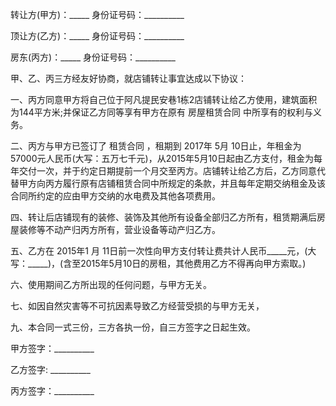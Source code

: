
 


转让方(甲方)：_____ 身份证号码：__________


顶让方(乙方)：_____ 身份证号码：__________


房东(丙方)：_____ 身份证号码：__________


甲、乙、丙三方经友好协商，就店铺转让事宜达成以下协议：


一、丙方同意甲方将自己位于阿凡提民安巷1栋2店铺转让给乙方使用，建筑面积为144平方米;并保证乙方同等享有甲方在原有
房屋租赁合同
中所享有的权利与义务。


二、丙方与甲方已签订了
租赁合同
，租期到 2017年 5月 10日止，年租金为 57000元人民币(大写：五万七千元)，从2015年5月10日起由乙方支付，租金为每年交付一次，并于约定日期提前一个月交至丙方。店铺转让给乙方后，乙方同意代替甲方向丙方履行原有店铺租赁合同中所规定的条款，并且每年定期交纳租金及该合同所约定的应由甲方交纳的水电费及其他各项费用。


四、转让后店铺现有的装修、装饰及其他所有设备全部归乙方所有，租赁期满后房屋装修等不动产归丙方所有，营业设备等动产归乙方。


五、乙方在 2015年1 月 11日前一次性向甲方支付转让费共计人民币_____元，(大写：_____)，(含至2015年5月10日的房租，其他费用乙方不得再向甲方索取。)


六、使用期间乙方所出现的任何问题，与甲方无关。


七、如因自然灾害等不可抗因素导致乙方经营受损的与甲方无关，


九、本合同一式三份，三方各执一份，自三方签字之日起生效。


甲方签字：__________


乙方签字: __________


丙方签字：__________
 


 

 
 
 
 
 
  


  
 

  


  


  
 
 
 
 

